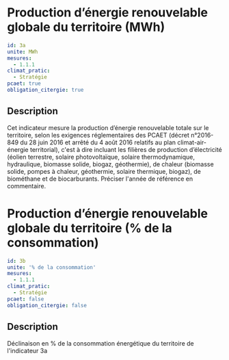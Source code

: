 # Production d’énergie renouvelable globale du territoire (MWh)
```yaml
id: 3a
unite: MWh
mesures:
  - 1.1.1
climat_pratic:
  - Stratégie
pcaet: true
obligation_citergie: true
```
## Description
Cet indicateur mesure la production d’énergie renouvelable totale sur le territoire, selon les exigences réglementaires des PCAET (décret n°2016-849 du 28 juin 2016 et arrêté du 4 août 2016 relatifs au plan climat-air-énergie territorial), c'est à dire incluant les filières de production d’électricité  (éolien  terrestre,  solaire  photovoltaïque,  solaire  thermodynamique,  hydraulique,  biomasse  solide, biogaz,  géothermie),  de  chaleur  (biomasse  solide,  pompes  à  chaleur,  géothermie,  solaire  thermique,  biogaz), de biométhane et de biocarburants. Préciser l'année de référence en commentaire.



# Production d’énergie renouvelable globale du territoire (% de la consommation)
```yaml
id: 3b
unite: '% de la consommation'
mesures:
  - 1.1.1
climat_pratic:
  - Stratégie
pcaet: false
obligation_citergie: false
```
## Description
Déclinaison en % de la consommation énergétique du territoire de l'indicateur 3a



